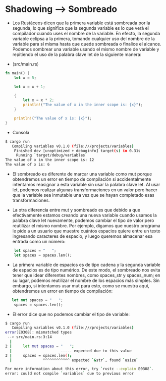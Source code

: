 # Shadowing --> Sombreado

- Los Rustáceos dicen que la primera variable está sombreada por la segunda, lo que significa que la segunda variable es lo que verá el compilador cuando uses el nombre de la variable. En efecto, la segunda variable eclipsa a la primera, tomando cualquier uso del nombre de la variable para sí misma hasta que quede sombreada o finalice el alcance. Podemos sombrear una variable usando el mismo nombre de variable y repitiendo el uso de la palabra clave let de la siguiente manera:

- (src/main.rs)

```rust
fn main() {
    let x = 5;

    let x = x + 1;

    {
        let x = x * 2;
        println!("The value of x in the inner scope is: {x}");
    }

    println!("The value of x is: {x}");
}
```

- Consola

```bash
$ cargo run
   Compiling variables v0.1.0 (file:///projects/variables)
    Finished dev [unoptimized + debuginfo] target(s) in 0.31s
     Running `target/debug/variables`
The value of x in the inner scope is: 12
The value of x is: 6
```

- El sombreado es diferente de marcar una variable como mut porque obtendremos un error en tiempo de compilación si accidentalmente intentamos reasignar a esta variable sin usar la palabra clave let. Al usar let, podemos realizar algunas transformaciones en un valor pero hacer que la variable sea inmutable una vez que se hayan completado esas transformaciones.

- La otra diferencia entre mut y sombreado es que debido a que efectivamente estamos creando una nueva variable cuando usamos la palabra clave let nuevamente, podemos cambiar el tipo de valor pero reutilizar el mismo nombre. Por ejemplo, digamos que nuestro programa le pide a un usuario que muestre cuántos espacios quiere entre un texto ingresando caracteres de espacio, y luego queremos almacenar esa entrada como un número:

```rust
    let spaces = "   ";
    let spaces = spaces.len();
```

- La primera variable de espacios es de tipo cadena y la segunda variable de espacios es de tipo numérico. De este modo, el sombreado nos evita tener que idear diferentes nombres, como spaces_str y spaces_num; en su lugar, podemos reutilizar el nombre de los espacios más simples. Sin embargo, si intentamos usar mut para esto, como se muestra aquí, obtendremos un error en tiempo de compilación:

```rust
   let mut spaces = "   ";
    spaces = spaces.len();
```

- El error dice que no podemos cambiar el tipo de variable:

```bash
$ cargo run
   Compiling variables v0.1.0 (file:///projects/variables)
error[E0308]: mismatched types
 --> src/main.rs:3:14
  |
2 |     let mut spaces = "   ";
  |                      ----- expected due to this value
3 |     spaces = spaces.len();
  |              ^^^^^^^^^^^^ expected `&str`, found `usize`

For more information about this error, try `rustc --explain E0308`.
error: could not compile `variables` due to previous error
```
